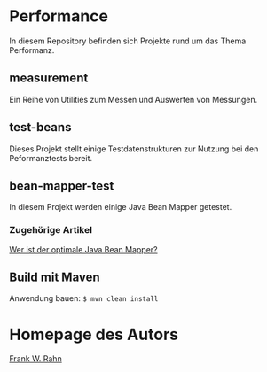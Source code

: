 # Performance
In diesem Repository befinden sich Projekte rund um das Thema Performanz.

## measurement
Ein Reihe von Utilities zum Messen und Auswerten von Messungen.

## test-beans
Dieses Projekt stellt einige Testdatenstrukturen zur Nutzung bei den Peformanztests bereit.

## bean-mapper-test
In diesem Projekt werden einige Java Bean Mapper getestet.

### Zugehörige Artikel
[Wer ist der optimale Java Bean Mapper?](http://www.frank-rahn.de/java-bean-mapper/?utm_source=github&utm_medium=readme&utm_campaign=performance&utm_content=top)

## Build mit Maven
Anwendung bauen: `$ mvn clean install`

# Homepage des Autors
[Frank W. Rahn](http://www.frank-rahn.de/?utm_source=github&utm_medium=readme&utm_campaign=performance&utm_content=top)